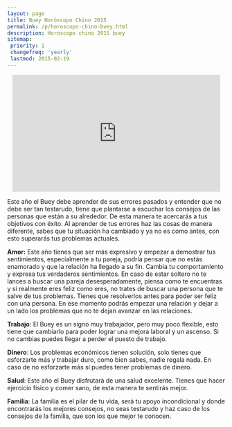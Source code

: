 ```yaml
---
layout: page
title: Buey Horóscopo Chino 2015
permalink: /p/horoscopo-chino-buey.html
description: Horoscopo chino 2015 buey
sitemap:
 priority: 1
 changefreq: 'yearly'
 lastmod: 2015-02-19
---
```

<div style="text-align: center;">
<iframe allowfullscreen="" frameborder="0" height="270" src="https://www.youtube.com/embed/VaVHYfRVa7c?list=PLFxNV3JuSndVrbUhZ4aVQW3bkF8i_5Q7a" width="480"></iframe>
</div>

Este año el Buey debe aprender de sus errores pasados y entender que no debe ser tan testarudo, tiene que plantarse a escuchar los consejos de las personas que están a su alrededor. De esta manera te acercarás a tus objetivos con éxito.
Al aprender de tus errores haz las cosas de manera diferente, sabes que tu situación ha cambiado y ya no es como antes, con esto superarás tus problemas actuales.

<b>Amor:</b>
Este año tienes que ser más expresivo y empezar a demostrar tus sentimientos, especialmente a tu pareja, podría pensar que no estás enamorado y que la relación ha llegado a su fin. Cambia tu comportamiento y expresa tus verdaderos sentimientos.
En caso de estar soltero no te lances a buscar una pareja desesperadamente, piensa como te encuentras y si realmente eres feliz como eres, no trates de buscar una persona que te salve de tus problemas. Tienes que resolverlos antes para poder ser feliz con una persona. En ese momento podrás empezar una relación y dejar a un lado los problemas que no te dejan avanzar en las relaciones.

<b>Trabajo</b>:
El Buey es un signo muy trabajador, pero muy poco flexible, esto tiene que cambiarlo para poder lograr una mejora laboral y un ascenso. Si no cambias puedes llegar a perder el puesto de trabajo.

<b>Dinero</b>:
Los problemas económicos tienen solución, solo tienes que esforzarte más y trabajar duro, como bien sabes, nadie regala nada. En caso de no esforzarte más sí puedes tener problemas de dinero.

<b>Salud</b>:
Este año el Buey disfrutará de una salud excelente. Tienes que hacer ejercicio físico y comer sano, de esta manera te sentirás mejor.

<b>Familia</b>:
La familia es el pilar de tu vida, será tu apoyo incondicional y donde encontrarás los mejores consejos, no seas testarudo y haz caso de los consejos de la familia, que son los que mejor te conocen.
